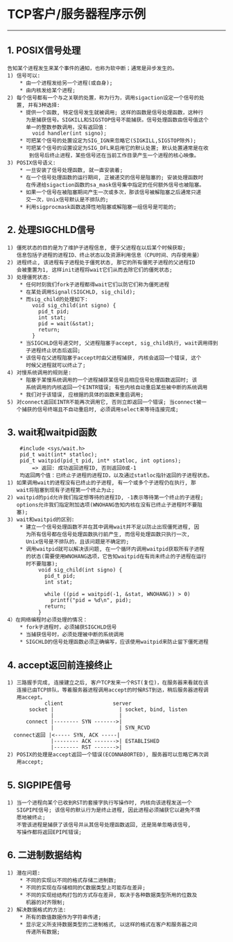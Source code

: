 # **TCP客户/服务器程序示例**
***

## **1. POSIX信号处理**
    告知某个进程发生来某个事件的通知，也称为软中断；通常是异步发生的。
    1) 信号可以:
        * 由一个进程发给另一个进程(或自身);
        * 由内核发给某个进程;
    2) 每个信号都有一个与之关联的处置，称为行为，调用sigaction设定一个信号的处
       置, 并有3种选择:
        * 提供一个函数, 特定信号发生就被调用; 这样的函数是信号处理函数，这种行
          为是捕获信号。SIGKILL和SIGSTOP信号不能捕获。信号处理函数由信号值这个
          单一的整数参数调用，没有返回值：
            void handler(int signo);
        * 可把某个信号的处置设定为SIG_IGN来忽略它(SIGKILL,SIGSTOP除外);
        * 可把某个信号的设置设定为SIG_DFL来启用它的默认处置; 默认处置通常是在收
           到信号后终止进程，某些信号还在当前工作目录产生一个进程的核心映像。
    3) POSIX信号语义:
        * 一旦安装了信号处理函数, 就一直安装着;
        * 在一个信号处理函数的运行期间, 正被递交的信号是阻塞的; 安装处理函数时
          在传递给sigaction函数的sa_mask信号集中指定的任何额外信号也被阻塞。
        * 如果一个信号在被阻塞期间产生一次或多次，那该信号被解阻塞之后通常只递
          交一次，Unix信号默认是不排队的;
        * 利用sigprocmask函数选择性地阻塞或解阻塞一组信号是可能的;

## **2. 处理SIGCHLD信号**
    1) 僵死状态的目的是为了维护子进程信息, 便于父进程在以后某个时候获取;
       信息包括子进程的进程ID、终止状态以及资源利用信息（CPU时间、内存使用量）
    2) 进程终止, 该进程有子进程处于僵死状态, 那它的所有僵死子进程的父进程ID
       会被重置为1, 这样init进程将wait它们从而去除它们的僵死状态;
    3) 处理僵死状态:
        * 任何时刻我们fork子进程都得wait它们以防它们称为僵死进程
        * 在某处调用Signal(SIGCHLD, sig_child);
        * 而sig_child的处理如下:
            void sig_child(int signo) {
              pid_t pid;
              int stat;
              pid = wait(&stat);
              return;
            }
        * 当SIGCHLD信号递交时, 父进程阻塞于accept, sig_child执行, wait调用得到
          子进程终止状态后返回;
        * 该信号在父进程阻塞于accept时由父进程捕获, 内核会返回一个错误, 这个
          时候父进程就可以终止了;
    4) 对慢系统调用的规则是:
        * 阻塞于某慢系统调用的一个进程捕获某信号且相应信号处理函数返回时; 该
          系统调用的内核返回一个EINTR错误; 有些内核自动重启某些被中断的系统调用
        * 我们对于该错误, 应根据的具体的函数来重启调用;
    5) 对connect返回EINTR不能再次调用它, 否则立即返回一个错误; 当connect被一
       个捕获的信号终端且不自动重启时, 必须调用select来等待连接完成;

## **3. wait和waitpid函数**
        #include <sys/wait.h>
        pid_t wait(int* statloc);
        pid_t waitpid(pid_t pid, int* statloc, int options);
            => 返回: 成功返回进程ID, 否则返回0或-1
        均返回两个值：已终止子进程的进程ID，以及通过statloc指针返回的子进程状态。
    1) 如果调用wait的进程没有已终止的子进程, 有一个或多个子进程仍在执行, 那
       wait将阻塞到现有子进程第一个终止为止;
    2) waitpid的pid允许我们指定想等待的进程ID, -1表示等待第一个终止的子进程;
       options允许我们指定附加选项(WNOHANG告知内核在没有已终止子进程时不要阻
       塞);
    3) wait和waitpid的区别:
        * 建立一个信号处理函数不并在其中调用wait并不足以防止出现僵死进程, 因
          为所有信号都在信号处理函数执行前产生, 而信号处理函数只执行一次,
          Unix信号是不排队的，且该问题是不确定的;
        * 调用waitpid就可以解决该问题, 在一个循环内调用waitpid获取所有子进程
          的状态(需要使用WNOHANG选项，它告知waitpid在有尚未终止的子进程在运行
          时不要阻塞);
              void sig_child(int signo) {
                pid_t pid;
                int stat;

                while ((pid = waitpid(-1, &stat, WNOHANG)) > 0)
                  printf("pid = %d\n", pid);
                return;
              }
    4）在网络编程时必须处理的情况：
        * fork子进程时，必须捕获SIGCHLD信号
        * 当捕获信号时，必须处理被中断的系统调用
        * SIGCHLD的信号处理函数必须正确编写，应该使用waitpid来防止留下僵死进程

## **4. accept返回前连接终止**
    1) 三路握手完成, 连接建立之后, 客户TCP发来一个RST(复位)，在服务器来看就在该
       连接已由TCP排队，等着服务器进程调用accept的时候RST到达，稍后服务器进程调
       用accept。
                client                server
           socket |                     | socket, bind, listen
                  |                     |
          connect |-------- SYN ------->|
                  |                     | SYN_RCVD
      connect返回 |<----- SYN, ACK -----|
                  |-------- ACK ------->| ESTABLISHED
                  |-------- RST ------->|
    2) POSIX的处理是accept返回一个错误(ECONNABORTED), 服务器可以忽略它再次调
       用accept;

## **5. SIGPIPE信号**
    1) 当一个进程向某个已收到RST的套接字执行写操作时, 内核向该进程发送一个
       SIGPIPE信号; 该信号的默认行为是终止进程, 因此进程必须捕获它以避免不情
       愿地被终止;
       不管该进程是捕获了该信号并从其信号处理函数返回, 还是简单忽略该信号,
       写操作都将返回EPIPE错误;


## **6. 二进制数据结构**
    1) 潜在问题:
        * 不同的实现以不同的格式存储二进制数;
        * 不同的实现在存储相同的C数据类型上可能存在差异;
        * 不同的实现给结构打包的方式存在差异, 取决于各种数据类型所用的位数及
          机器的对齐限制;
    2) 解决数据格式的方法:
        * 所有的数值数据作为字符串传递;
        * 显示定义所支持数据类型的二进制格式, 以这样的格式在客户和服务器之间
          传递所有数据;
